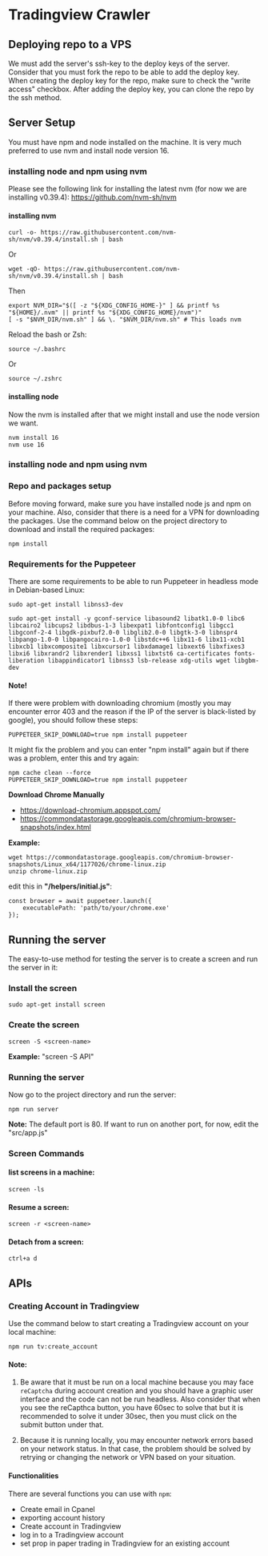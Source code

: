 # Tradingview Crawler

## Deploying repo to a VPS
We must add the server's ssh-key to the deploy keys of the server. Consider that you must fork the repo to be able to add the deploy key. 
When creating the deploy key for the repo, make sure to check the "write access" checkbox.
After adding the deploy key, you can clone the repo by the ssh method.

## Server Setup
You must have npm and node installed on the machine. It is very much preferred to use nvm and install node version 16.

### installing node and npm using nvm
Please see the following link for installing the latest nvm (for now we are installing v0.39.4): 
https://github.com/nvm-sh/nvm

#### installing nvm
```
curl -o- https://raw.githubusercontent.com/nvm-sh/nvm/v0.39.4/install.sh | bash
```
Or
```
wget -qO- https://raw.githubusercontent.com/nvm-sh/nvm/v0.39.4/install.sh | bash
```
Then
```
export NVM_DIR="$([ -z "${XDG_CONFIG_HOME-}" ] && printf %s "${HOME}/.nvm" || printf %s "${XDG_CONFIG_HOME}/nvm")"
[ -s "$NVM_DIR/nvm.sh" ] && \. "$NVM_DIR/nvm.sh" # This loads nvm
```

Reload the bash or Zsh:
```
source ~/.bashrc
```
Or
```
source ~/.zshrc
```
#### installing node
Now the nvm is installed after that we might install and use the node version we want.
```
nvm install 16
nvm use 16
```

### installing node and npm using nvm

### Repo and packages setup
Before moving forward, make sure you have installed node js and npm on your machine.
Also, consider that there is a need for a VPN for downloading the packages.
Use the command below on the project directory to download and install the required packages:
```
npm install
```
### Requirements for the Puppeteer
There are some requirements to be able to run Puppeteer in headless mode in Debian-based Linux:
```
sudo apt-get install libnss3-dev
```
```
sudo apt-get install -y gconf-service libasound2 libatk1.0-0 libc6 libcairo2 libcups2 libdbus-1-3 libexpat1 libfontconfig1 libgcc1 libgconf-2-4 libgdk-pixbuf2.0-0 libglib2.0-0 libgtk-3-0 libnspr4 libpango-1.0-0 libpangocairo-1.0-0 libstdc++6 libx11-6 libx11-xcb1 libxcb1 libxcomposite1 libxcursor1 libxdamage1 libxext6 libxfixes3 libxi6 libxrandr2 libxrender1 libxss1 libxtst6 ca-certificates fonts-liberation libappindicator1 libnss3 lsb-release xdg-utils wget libgbm-dev
```
#### Note!
If there were problem with downloading chromium (mostly you may encounter error 403 and the reason if the IP of the server is black-listed by google), you should follow these steps:

```
PUPPETEER_SKIP_DOWNLOAD=true npm install puppeteer
```
It might fix the problem and you can enter "npm install" again but if there was a problem, enter this and try again:
```
npm cache clean --force
PUPPETEER_SKIP_DOWNLOAD=true npm install puppeteer
```
**Download Chrome Manually**
* https://download-chromium.appspot.com/
* https://commondatastorage.googleapis.com/chromium-browser-snapshots/index.html

**Example:**
```
wget https://commondatastorage.googleapis.com/chromium-browser-snapshots/Linux_x64/1177026/chrome-linux.zip
unzip chrome-linux.zip
```
edit this in **"/helpers/initial.js"**:
```
const browser = await puppeteer.launch({
    executablePath: 'path/to/your/chrome.exe'
});
```

## Running the server
The easy-to-use method for testing the server is to create a screen and run the server in it:
### Install the screen
```
sudo apt-get install screen
```
### Create the screen
```
screen -S <screen-name>
```
**Example:** "screen -S API"

### Running the server
Now go to the project directory and run the server:
```
npm run server
```
**Note:** The default port is 80. If want to run on another port, for now, edit the "src/app.js"

### Screen Commands
#### list screens in a machine:
```
screen -ls
```
#### Resume a screen:
```
screen -r <screen-name>
```
#### Detach from a screen:
```
ctrl+a d
```

## APIs
### Creating Account in Tradingview
Use the command below to start creating a Tradingview account on your local machine:
```
npm run tv:create_account
```
#### Note:
1. Be aware that it must be run on a local machine because you may face `reCaptcha` during account creation and you should have a graphic user interface and the code can not be run headless. Also consider that when you see the reCapthca button, you have 60sec to solve that but it is recommended to solve it under 30sec, then you must click on the submit button under that.

2. Because it is running locally, you may encounter network errors based on your network status. In that case, the problem should be solved by retrying or changing the network or VPN based on your situation.

#### Functionalities
There are several functions you can use with `npm`:
* Create email in Cpanel
* exporting account history
* Create account in Tradingview
* log in to a Tradingview account
* set prop in paper trading in Tradingview for an existing account
